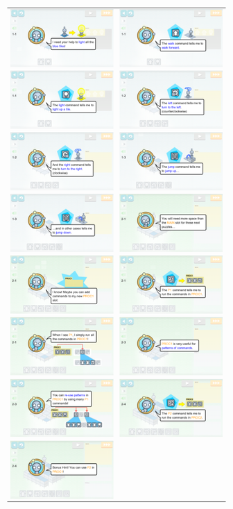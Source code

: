 <table border=0>
    <tr>
        <td align="center" valign="middle"> <img src="tut_00.png" alt="help"> </td>
        <td align="center" valign="middle"> <img src="tut_01.png" alt="walk"> </td>
    </tr>
    <tr>
        <td align="center" valign="middle"> <img src="tut_02.png" alt="light"> </td>
        <td align="center" valign="middle"> <img src="tut_03.png" alt="turn left"> </td>
    </tr>
    <tr>
        <td align="center" valign="middle"> <img src="tut_04.png" alt="turn right"> </td>
        <td align="center" valign="middle"> <img src="tut_05.png" alt="jump"> </td>
    </tr>
    <tr>
        <td align="center" valign="middle"> <img src="tut_06.png" alt="jump down"> </td>
        <td align="center" valign="middle"> <img src="tut_07.png" alt="extra slots"> </td>
    </tr>
    <tr>
        <td align="center" valign="middle"> <img src="tut_08.png" alt="proc 1"> </td>
        <td align="center" valign="middle"> <img src="tut_09.png" alt="proc 1 cmds"> </td>
    </tr>
    <tr>
        <td align="center" valign="middle"> <img src="tut_10.png" alt="using proc 1"> </td>
        <td align="center" valign="middle"> <img src="tut_11.png" alt="patterns of commands"> </td>
    </tr>
    <tr>
        <td align="center" valign="middle"> <img src="tut_12.png" alt="reuse commands"> </td>
        <td align="center" valign="middle"> <img src="tut_13.png" alt="proc 2"> </td>
    </tr>
    <tr>
        <td align="center" valign="middle"> <img src="tut_14.png" alt="P2 in P1"> </td>
    </tr>
</table>
